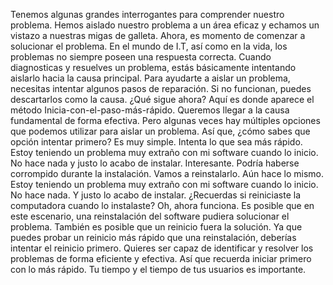 Tenemos algunas grandes interrogantes
para comprender nuestro problema. Hemos aislado nuestro problema a un área eficaz y
echamos un vistazo a nuestras migas de galleta. Ahora, es momento de comenzar a solucionar el problema. En el mundo de I.T, así como en la vida, los problemas no siempre poseen una respuesta correcta. Cuando diagnosticas y resuelves un problema, estás básicamente intentando aislarlo hacia la causa principal. Para ayudarte a aislar un problema, necesitas intentar algunos pasos de reparación. Si no funcionan, puedes descartarlos como la causa. ¿Qué sigue ahora? Aquí es donde aparece el método Inicia-con-el-paso-más-rápido. Queremos llegar a la causa fundamental de forma efectiva. Pero algunas veces hay múltiples opciones que podemos
utilizar para aislar un problema. Así que, ¿cómo sabes que opción intentar primero? Es muy simple. Intenta lo que sea más rápido. Estoy teniendo un problema muy extraño con
mi software cuando lo inicio. No hace nada y justo lo acabo de instalar. Interesante. Podría haberse corrompido durante la instalación. Vamos a reinstalarlo. Aún hace lo mismo. Estoy teniendo un problema muy extraño con
mi software cuando lo inicio. No hace nada. Y justo lo acabo de instalar. ¿Recuerdas si reiniciaste la computadora cuando lo instalaste? Oh, ahora funciona. Es posible que en este escenario, una reinstalación del software pudiera solucionar el problema. También es posible que un reinicio fuera la solución. Ya que puedes probar un reinicio más rápido que una reinstalación, deberías intentar el reinicio primero. Quieres ser capaz de identificar y resolver los problemas
de forma eficiente y efectiva. Así que recuerda iniciar primero con lo más rápido. Tu tiempo y el tiempo de tus usuarios es importante.